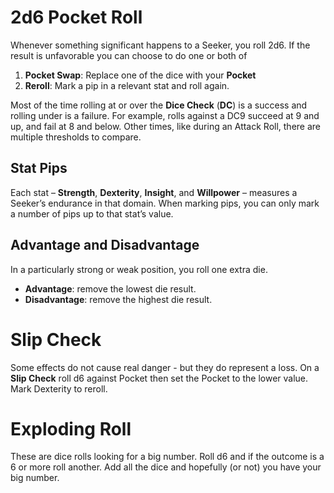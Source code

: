 # 2d6 Pocket Roll

Whenever something significant happens to a Seeker, you roll 2d6. If the result is unfavorable you can choose to do one or both of

1. **Pocket Swap**: Replace one of the dice with your **Pocket**
2. **Reroll**: Mark a pip in a relevant stat and roll again.

Most of the time rolling at or over the **Dice Check** (**DC**) is a success and rolling under is a failure. For example, rolls against a DC9 succeed at 9 and up, and fail at 8 and below. Other times, like during an Attack Roll, there are multiple thresholds to compare.

## Stat Pips

Each stat – **Strength**, **Dexterity**, **Insight**, and **Willpower** – measures a Seeker’s endurance in that domain. When marking pips, you can only mark a number of pips up to that stat’s value.

## Advantage and Disadvantage

In a particularly strong or weak position, you roll one extra die.

- **Advantage**: remove the lowest die result.
- **Disadvantage**: remove the highest die result.

# Slip Check

Some effects do not cause real danger - but they do represent a loss. On a **Slip Check** roll d6 against Pocket then set the Pocket to the lower value. Mark Dexterity to reroll.

# Exploding Roll

These are dice rolls looking for a big number. Roll d6 and if the outcome is a 6 or more roll another. Add all the dice and hopefully (or not) you have your big number.
